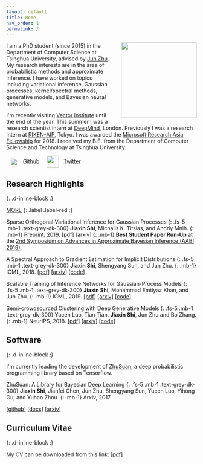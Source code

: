 ```yaml
---
layout: default
title: Home
nav_order: 1
permalink: /
---
```


<img style="width:200px;float:right;margin:0 0px 16px 16px" src="{{site.url}}/assets/images/jiaxin.jpg">

I am a PhD student (since 2015) in the Department of Computer Science at Tsinghua University, advised by [Jun Zhu](http://ml.cs.tsinghua.edu.cn/~jun).
My research interests are in the area of probabilistic methods and approximate inference. I have worked on topics including variational inference, Gaussian processes, kernel/spectral methods, generative models, and Bayesian neural networks. 

I'm recently visiting [Vector Institute](https://vectorinstitute.ai/) until the end of the year.
This summer I was a research scientist intern at [DeepMind](https://deepmind.com/), London. 
Previously I was a research intern at [RIKEN-AIP](https://aip.riken.jp/), Tokyo. 
I was awarded the [Microsoft Research Asia Fellowship](https://www.microsoft.com/en-us/research/academic-program/fellowships-microsoft-research-asia/#!fellows) for 2018. 
I received my B.E. from the Department of Computer Science and Technology at Tsinghua University.

<a href="https://github.com/thjashin"><img style="vertical-align: middle; margin: 0 16px 0 12px" src="{{site.url}}/assets/images/github/GitHub-Mark-32px.png" >Github</a>
<a href="https://twitter.com/thjashin"><img style="width:32px; vertical-align: middle; margin: 0 12px 0 16px" src="{{site.url}}/assets/images/twitter/Twitter_Logo_Blue.png" >Twitter</a>

## Research Highlights
{: .d-inline-block :}

<a href="{{site.url}}/publications.html" style="color:inherit;">MORE</a> 
{: .label .label-red :}
<!-- {: .fs-9 } -->

Sparse Orthogonal Variational Inference for Gaussian Processes
{: .fs-5 .mb-1 .text-grey-dk-300}
**Jiaxin Shi**, Michalis K. Titsias, and Andriy Mnih.
{: .mb-1}
Preprint, 2019.
[[pdf]](https://arxiv.org/pdf/1910.10596)
[[arxiv]](https://arxiv.org/abs/1910.10596)
{: .mb-1}
**Best Student Paper Run-Up** at the [2nd Symposium on Advances in Approximate Bayesian Inference (AABI 2019)](http://approximateinference.org/).

A Spectral Approach to Gradient Estimation for Implicit Distributions
{: .fs-5 .mb-1 .text-grey-dk-300}
**Jiaxin Shi**, Shengyang Sun, and Jun Zhu.
{: .mb-1}
ICML, 2018. 
[[pdf]](https://arxiv.org/pdf/1806.02925)
[[arxiv]](https://arxiv.org/abs/1806.02925)
[[code]](https://github.com/thjashin/spectral-stein-grad)

Scalable Training of Inference Networks for Gaussian-Process Models
{: .fs-5 .mb-1 .text-grey-dk-300}
**Jiaxin Shi**, Mohammad Emtiyaz Khan, and Jun Zhu.
{: .mb-1}
ICML, 2019. 
[[pdf]](https://arxiv.org/pdf/1905.10969.pdf)
[[arxiv]](https://arxiv.org/abs/1905.10969)
[[code]](https://github.com/thjashin/gp-infer-net)

Semi-crowdsourced Clustering with Deep Generative Models
{: .fs-5 .mb-1 .text-grey-dk-300}
Yucen Luo, Tian Tian, **Jiaxin Shi**, Jun Zhu and Bo Zhang. 
{: .mb-1}
NeurIPS, 2018.
[[pdf]](https://arxiv.org/pdf/1810.11971.pdf)
[[arxiv]](https://arxiv.org/abs/1810.11971)
[[code]](https://github.com/xinmei9322/semicrowd)

## Software
{: .d-inline-block :}

I'm currently leading the development of [ZhuSuan](https://github.com/thu-ml/zhusuan), a deep probabilistic programming library based on Tensorflow. 

ZhuSuan: A Library for Bayesian Deep Learning
{: .fs-5 .mb-1 .text-grey-dk-300}
**Jiaxin Shi**, Jianfei Chen, Jun Zhu, Shengyang Sun, Yucen Luo, Yihong Gu, and Yuhao Zhou.
{: .mb-1}
Arxiv, 2017.

<!--
<img style=" width: 400px;margin: 0 0 0 0" src="{{site.url}}/assets/images/zhusuan.png">
ZhuSuan: A Library for Bayesian Deep Learning
{: .fs-6 .fw-300 }

[GitHub](https://github.com/thu-ml/zhusuan){: .btn .btn-primary .fs-5 .mb-4 .mb-md-0 .mr-2 } [Documentation](https://zhusuan.readthedocs.io){: .btn .fs-5 }

-->

[[github]](https://github.com/thu-ml/zhusuan) [[docs]](https://zhusuan.readthedocs.io) [[arxiv]](https://arxiv.org/abs/1709.05870)

## Curriculum Vitae
{: .d-inline-block :}

My CV can be downloaded from this link: [[pdf]](http://ml.cs.tsinghua.edu.cn/~jiaxin/Curriculum_Vitae.pdf)
